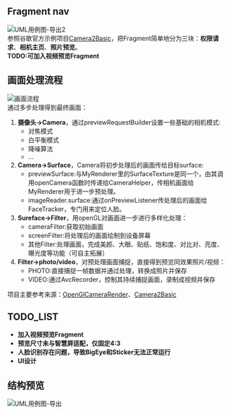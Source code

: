 ## Fragment nav  
![UML用例图-导出2](https://github.com/YHCnb/camera2/assets/112797916/5cde095c-5f5e-4737-874d-2f45274d48f1)   
参照谷歌官方示例项目[Camera2Basic](https://github.com/googlearchive/android-Camera2Basic)，把Fragment简单地分为三块：**权限请求**、**相机主页**、**照片预览**。  
**TODO:可加入视频预览Fragment**  

## 画面处理流程  
![画面流程](https://github.com/YHCnb/camera2/assets/112797916/b8e91bc6-677c-4cf7-8bb3-6f3c86b8d412)  
通过多步处理得到最终画面：  
1. **摄像头->Camera**，通过previewRequestBuilder设置一些基础的相机模式:  
    + 对焦模式
    + 白平衡模式
    + 降噪算法
    + ...
2. **Camera->Surface**，Camera将初步处理后的画面传给目标surface:
    + previewSurface:与MyRenderer里的SurfaceTexture是同一个，由其调用openCamera函数时传递给CameraHelper，传相机画面给MyRenderer用于进一步预处理。
    + imageReader.surface:通过onPreviewListener传处理后的画面给FaceTracker，专门用来定位人脸。
3. **Sureface->Filter**，用openGL对画面进一步进行多样化处理：
    + cameraFilter:获取初始画面
    + screenFilter:将处理后的画面绘制到设备屏幕
    + 其他Filter:处理画面，完成美颜、大眼、贴纸、饱和度、对比对、亮度、曝光度等功能（可自主拓展）
3. **Filter->photo/video**，对预处理画面捕捉，直接得到预览同效果照片/视频：
    + PHOTO:直接捕捉一帧数据并通过处理，转换成照片并保存
    + VIDEO:通过AvcRecorder，控制其持续捕捉画面，录制成视频并保存

项目主要参考来源：[OpenGlCameraRender](https://github.com/wangchao0837/OpenGlCameraRender)、[Camera2Basic](https://github.com/googlearchive/android-Camera2Basic)

## TODO_LIST
+ **加入视频预览Fragment**
+ **预览尺寸未与智慧屏适配，仅固定4:3**
+ **人脸识别存在问题，导致BigEye和Sticker无法正常运行**
+ **UI设计**

## 结构预览
![UML用例图-导出](https://github.com/YHCnb/camera2/assets/112797916/542b67e0-c713-409f-826b-3ff5d472f7d5)  
